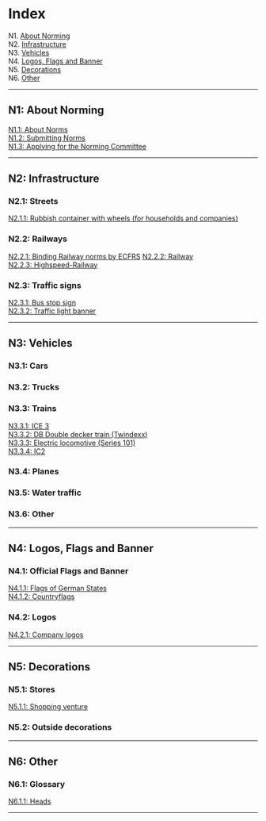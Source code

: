 # Index

N1. [About Norming](#n1-about-norming)  
N2. [Infrastructure](#n2-infrastructure)  
N3. [Vehicles](#n3-vehicles)  
N4. [Logos, Flags and Banner](#n4-logos-flags-and-banner)  
N5. [Decorations](#n5-decorations)  
N6. [Other](#n6-other)

***

## N1: About Norming

[N1.1: About Norms](/BTEN/EN/N1/1)  
[N1.2: Submitting Norms](/BTEN/EN/N1/2)  
[N1.3: Applying for the Norming Committee](/BTEN/EN/N1/3)

***

## N2: Infrastructure
### N2.1: Streets
[N2.1.1: Rubbish container with wheels (for households and companies)](/BTEN/EN/N2/1/1)  
### N2.2: Railways
[N2.2.1: Binding Railway norms by ECFRS](/BTEN/EN/N2/2/1) 
[N2.2.2: Railway](/BTEN/EN/N2/2/2)    
[N2.2.3: Highspeed-Railway](/BTEN/EN/N2/2/3)
### N2.3: Traffic signs
[N2.3.1: Bus stop sign](/BTEN/EN/N2/3/1)  
[N2.3.2: Traffic light banner](/BTEN/EN/N2/3/2)

***

## N3: Vehicles
### N3.1: Cars
### N3.2: Trucks
### N3.3: Trains
[N3.3.1: ICE 3](/BTEN/EN/N3/3/1)  
[N3.3.2: DB Double decker train (Twindexx)](/BTEN/EN/N3/3/2)  
[N3.3.3: Electric locomotive (Series 101)](/BTEN/EN/N3/3/3)    
[N3.3.4: IC2 ](/BTEN/EN/N3/3/4)
### N3.4: Planes
### N3.5: Water traffic
### N3.6: Other

***

## N4: Logos, Flags and Banner
### N4.1: Official Flags and Banner
[N4.1.1: Flags of German States](/BTEN/EN/N4/1/1)  
[N4.1.2: Countryflags](/BTEN/EN/N4/1/2)
### N4.2: Logos
[N4.2.1: Company logos](/BTEN/EN/N4/2/1)

***

## N5: Decorations
### N5.1: Stores
[N5.1.1: Shopping venture](/BTEN/EN/N5/1/1)
### N5.2: Outside decorations

***

## N6: Other
### N6.1: Glossary
[N6.1.1: Heads](/BTEN/EN/N6/1/1)

***
